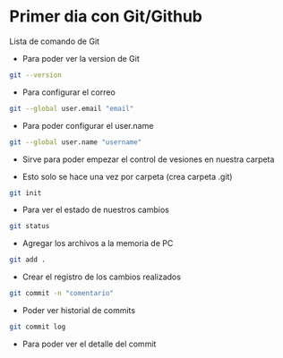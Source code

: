 # Primer dia con Git/Github

Lista de comando de Git

* Para poder ver la version de Git

```bash
git --version
```
* Para configurar el correo

```bash
git --global user.email "email"
```

* Para poder configurar el user.name

```bash
git --global user.name "username"
```

* Sirve para poder empezar el control de vesiones en nuestra carpeta

* Esto solo se hace una vez por carpeta (crea carpeta .git)
```bash
git init 
```
* Para ver el estado de nuestros cambios
```bash
git status 
```
* Agregar los archivos a la memoria de PC

```bash
git add . 
```
* Crear el registro de los cambios realizados

```bash
git commit -n "comentario" 
```
* Poder ver historial de commits


```bash
git commit log 
```

* Para poder ver el detalle del commit 